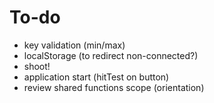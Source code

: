 # To-do

* key validation (min/max)
* localStorage (to redirect non-connected?)
* shoot!
* application start (hitTest on button)
* review shared functions scope (orientation)